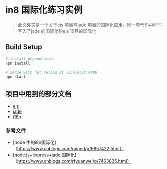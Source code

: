 # in8 国际化练习实例
> 此文件夹是一个关于ejs 项目与jade 项目的国际化应用，同一套代码中同时写入了jade 的国际化何ejs 项目的国际化


## Build Setup

``` bash
# install dependencies
npm install

# serve with hot reload at localhost:4000
npm start

```
## 项目中用到的部分文档
- [ejs](https://ejs.bootcss.com)
- [jade](http://jade-lang.com/)
- [i18n](https://www.i18next.com)
### 参考文件
- [node 中的i8n国际化] （https://www.cnblogs.com/rained/p/6857422.html）
- [node.js+express+jade 国际化] （https://www.cnblogs.com/rfyuanwei/p/7463835.html）